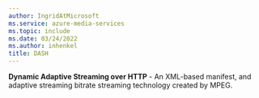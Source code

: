```yaml
---
author: IngridAtMicrosoft
ms.service: azure-media-services
ms.topic: include
ms.date: 03/24/2022
ms.author: inhenkel
title: DASH
---
```


**Dynamic Adaptive Streaming over HTTP** - An XML-based manifest, and adaptive streaming bitrate streaming technology created by MPEG.
